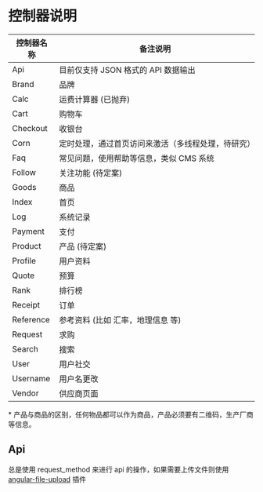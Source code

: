 # 控制器说明

| 控制器名称 | 备注说明 |
| --- | --- |
| Api | 目前仅支持 JSON 格式的 API 数据输出 |
| Brand | 品牌 |
| Calc | 运费计算器 (已抛弃) |
| Cart | 购物车 |
| Checkout | 收银台 |
| Corn | 定时处理，通过首页访问来激活（多线程处理，待研究） |
| Faq | 常见问题，使用帮助等信息，类似 CMS 系统 |
| Follow | 关注功能 (待定案) |
| Goods | 商品 |
| Index | 首页 |
| Log | 系统记录 |
| Payment | 支付 |
| Product | 产品 (待定案) |
| Profile | 用户资料 |
| Quote | 预算 |
| Rank | 排行榜 |
| Receipt | 订单 |
| Reference | 参考资料 (比如 汇率，地理信息 等) |
| Request | 求购 |
| Search | 搜索 |
| User | 用户社交 |
| Username | 用户名更改 |
| Vendor | 供应商页面 |

\* 产品与商品的区别，任何物品都可以作为商品，产品必须要有二维码，生产厂商等信息。

## Api

总是使用 request_method 来进行 api 的操作，如果需要上传文件则使用 
[angular-file-upload](http://stackoverflow.com/questions/20487212/angularjs-file-upload-with-php) 
插件